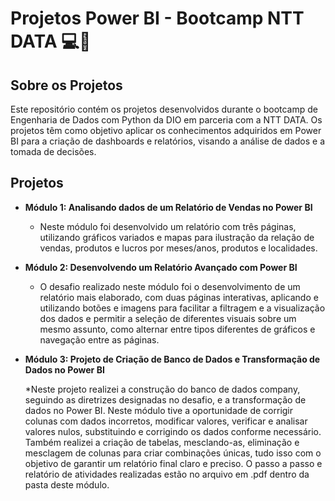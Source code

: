 # Projetos Power BI - Bootcamp NTT DATA 💻🚀

## Sobre os Projetos
Este repositório contém os projetos desenvolvidos durante o bootcamp de Engenharia de Dados com Python da DIO em parceria com a NTT DATA. Os projetos têm como objetivo aplicar os conhecimentos adquiridos em Power BI para a criação de dashboards e relatórios, visando a análise de dados e a tomada de decisões.

## Projetos

* **Módulo 1: Analisando dados de um Relatório de Vendas no Power BI**

    * Neste módulo foi desenvolvido um relatório com três páginas, utilizando gráficos variados e mapas para ilustração da relação de vendas, produtos e lucros por meses/anos, produtos e localidades.

* **Módulo 2: Desenvolvendo um Relatório Avançado com Power BI**

    * O desafio realizado neste módulo foi o desenvolvimento de um relatório mais elaborado, com duas páginas interativas, aplicando e utilizando botões e imagens para facilitar a filtragem e a visualização dos dados e permitir a seleção de diferentes visuais sobre um mesmo assunto, como alternar entre tipos diferentes de gráficos e navegação entre as páginas.


* **Módulo 3: Projeto de Criação de Banco de Dados e Transformação de Dados no Power BI**

	*Neste projeto realizei a construção do banco de dados company, seguindo as diretrizes designadas no desafio, e a  transformação de dados no Power BI. Neste módulo tive a oportunidade de corrigir colunas com dados incorretos, modificar valores, verificar e analisar valores nulos, substituindo e corrigindo os dados conforme necessário. Também realizei a criação de tabelas, mesclando-as, eliminação e mesclagem de colunas para criar combinações únicas, tudo isso com o objetivo de garantir um relatório final claro e preciso. O passo a passo e relatório de atividades realizadas estão no arquivo em .pdf dentro da pasta deste módulo.

